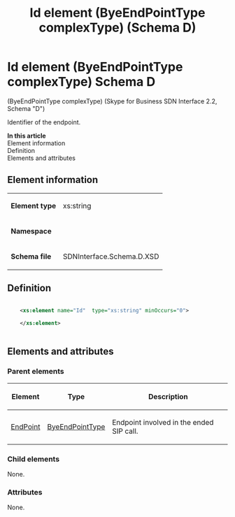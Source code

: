 ﻿---
title: Id element (ByeEndPointType complexType) (Schema D)
TOCTitle: Id element (ByeEndPointType complexType)
ms:assetid: de7e89c4-a919-aefa-faff-7f43e5708ac7
ms:mtpsurl: https://msdn.microsoft.com/library/Mt170891(v=office.16)
ms:contentKeyID: 65855466
description: Identifier of the endpoint.
ms.date: 08/24/2015
mtps_version: v=office.16
dev_langs:
- xml
---

# Id element (ByeEndPointType complexType) Schema D

(ByeEndPointType complexType) (Skype for Business SDN Interface 2.2, Schema "D")

Identifier of the endpoint.


**In this article**  
Element information  
Definition  
Elements and attributes  

## Element information

<table>

<tbody>
<tr class="odd">
<td><p><strong>Element type</strong></p></td>
<td><p>xs:string</p></td>
</tr>
<tr class="even">
<td><p><strong>Namespace</strong></p></td>
<td><p></p></td>
</tr>
<tr class="odd">
<td><p><strong>Schema file</strong></p></td>
<td><p>SDNInterface.Schema.D.XSD</p></td>
</tr>
</tbody>
</table>


## Definition

```xml

    <xs:element name="Id"  type="xs:string" minOccurs="0">
    
    </xs:element>
  
```

## Elements and attributes

### Parent elements

<table>

<thead>
<tr class="header">
<th><p>Element</p></th>
<th><p>Type</p></th>
<th><p>Description</p></th>
</tr>
</thead>
<tbody>
<tr class="odd">
<td><p><a href="endpoint-element-byetype-complextype-skype-for-business-sdn-interface-2-2-schema-d.md">EndPoint</a></p></td>
<td><p><a href="byeendpointtype-complextype-skype-for-business-sdn-interface-2-2-schema-d.md">ByeEndPointType</a></p></td>
<td><p>Endpoint involved in the ended SIP call.</p></td>
</tr>
</tbody>
</table>


### Child elements

None.

### Attributes

None.

